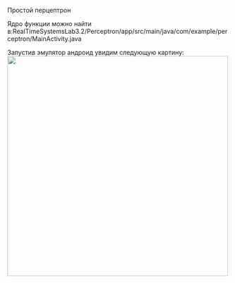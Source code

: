 Простой перцептрон

Ядро функции можно найти в:RealTimeSystemsLab3.2/Perceptron/app/src/main/java/com/example/perceptron/MainActivity.java

Запустив эмулятор андроид увидим следующую картину:
<img src="images/img1(1).png" height=500)>
